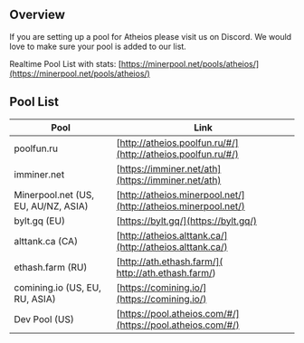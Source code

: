 ## Overview
If you are setting up a pool for Atheios please visit us on Discord. We would love to make sure your pool is added to our list.

Realtime Pool List with stats: [https://minerpool.net/pools/atheios/](https://minerpool.net/pools/atheios/)

## Pool List
| Pool | Link |
|------|------|
| poolfun.ru | [http://atheios.poolfun.ru/#/](http://atheios.poolfun.ru/#/) |
| imminer.net | [https://imminer.net/ath](https://imminer.net/ath) |
| Minerpool.net (US, EU, AU/NZ, ASIA) | [http://atheios.minerpool.net/](http://atheios.minerpool.net/) |
| bylt.gq (EU) | [https://bylt.gq/](https://bylt.gq/) |
| alttank.ca (CA) | [http://atheios.alttank.ca/](http://atheios.alttank.ca/) |
| ethash.farm (RU) | [http://ath.ethash.farm/]( http://ath.ethash.farm/) |
| comining.io (US, EU, RU, ASIA) | [https://comining.io/](https://comining.io/) |
| Dev Pool (US) | [https://pool.atheios.com/#/](https://pool.atheios.com/#/) |
